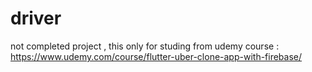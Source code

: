 # driver

not completed project , this only for studing from udemy course : https://www.udemy.com/course/flutter-uber-clone-app-with-firebase/

